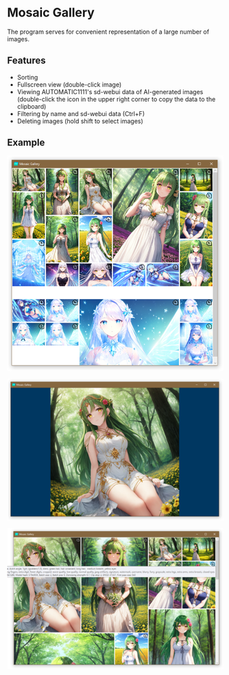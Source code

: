 # Mosaic Gallery

The program serves for convenient representation of a large number of images.

## Features
* Sorting
* Fullscreen view (double-click image)
* Viewing AUTOMATIC1111's sd-webui data of AI-generated images (double-click the icon in the upper right corner to copy the data to the clipboard)
* Filtering by name and sd-webui data (Ctrl+F)
* Deleting images (hold shift to select images)

## Example

![Basic view](./example/1.png)

![Fullscreen view](./example/2.png)

![sd-webui data](./example/3.png)
